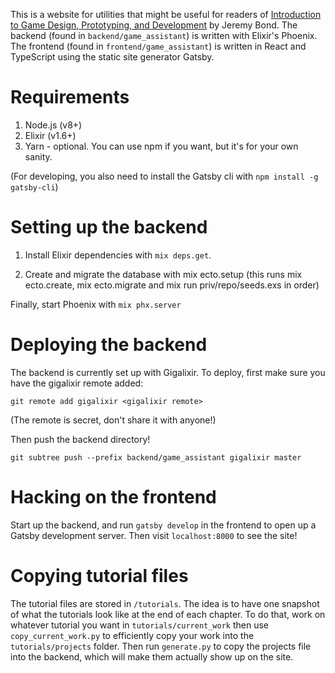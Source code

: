 This is a website for utilities that might be useful for readers of [Introduction to Game Design, Prototyping, and Development](http://book.prototools.net/) by Jeremy Bond. The backend (found in `backend/game_assistant`) is written with Elixir's Phoenix. The frontend (found in `frontend/game_assistant`) is written in React and TypeScript using the static site generator Gatsby.

# Requirements

1) Node.js (v8+)
2) Elixir (v1.6+)
3) Yarn - optional. You can use npm if you want, but it's for your own sanity.

(For developing, you also need to install the Gatsby cli with `npm install -g gatsby-cli`)

# Setting up the backend

1) Install Elixir dependencies with `mix deps.get`.

2) Create and migrate the database with mix ecto.setup (this runs mix ecto.create, mix ecto.migrate and mix run priv/repo/seeds.exs in order)

Finally, start Phoenix with `mix phx.server`

# Deploying the backend

The backend is currently set up with Gigalixir. To deploy, first make sure you have the gigalixir remote added:

    git remote add gigalixir <gigalixir remote>

(The remote is secret, don't share it with anyone!)

Then push the backend directory!

    git subtree push --prefix backend/game_assistant gigalixir master

# Hacking on the frontend

Start up the backend, and run `gatsby develop` in the frontend to open up a Gatsby development server. Then visit `localhost:8000` to see the site!

# Copying tutorial files

The tutorial files are stored in `/tutorials`. The idea is to have one snapshot of what the tutorials look like at the end of each chapter. To do that, work on whatever tutorial you want in `tutorials/current_work` then use `copy_current_work.py` to efficiently copy your work into the `tutorials/projects` folder. Then run `generate.py` to copy the projects file into the backend, which will make them actually show up on the site.
